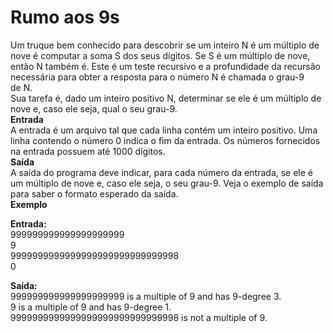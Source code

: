# ****Rumo aos 9s**** 

Um truque bem conhecido para descobrir se um inteiro N é um múltiplo de nove é computar a soma S dos seus dígitos. Se S é um múltiplo de nove, então N também é. Este é um teste recursivo e a profundidade da recursão necessária para obter a resposta para o número N é chamada o grau-9 de N. <br>
Sua tarefa é, dado um inteiro positivo N, determinar se ele é um múltiplo de nove e, caso ele seja, qual o seu grau-9. <br>
****Entrada**** <br>
A entrada é um arquivo tal que cada linha contém um inteiro positivo. Uma linha contendo o número 0 indica o fim da entrada. Os números fornecidos na entrada possuem até 1000 dígitos. <br>
****Saída**** <br>
A saída do programa deve indicar, para cada número da entrada, se ele é um múltiplo de nove e, caso ele seja, o seu grau-9. Veja o exemplo de saída para saber o formato esperado da saída. <br>
****Exemplo**** <br>

**Entrada:** <br>
999999999999999999999 <br>
9 <br>
9999999999999999999999999999998 <br>
0 <br>

**Saída:** <br>
999999999999999999999 is a multiple of 9 and has 9-degree 3. <br>
9 is a multiple of 9 and has 9-degree 1. <br>
9999999999999999999999999999998 is not a multiple of 9.